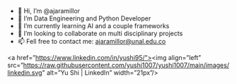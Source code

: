 - 👋 Hi, I’m @ajaramillor
- 👀 I’m Data Engineering and Python Developer
- 🌱 I’m currently learning AI and a couple frameworks
- 💞️ I’m looking to collaborate on multi disciplinary projects
- 📫 Fell free to contact me: ajaramillor@unal.edu.co

<a href=”https://www.linkedin.com/in/yushi95/"><img align=”left” src=”https://raw.githubusercontent.com/yushi1007/yushi1007/main/images/linkedin.svg" alt=”Yu Shi | LinkedIn” width=”21px”/></a>
